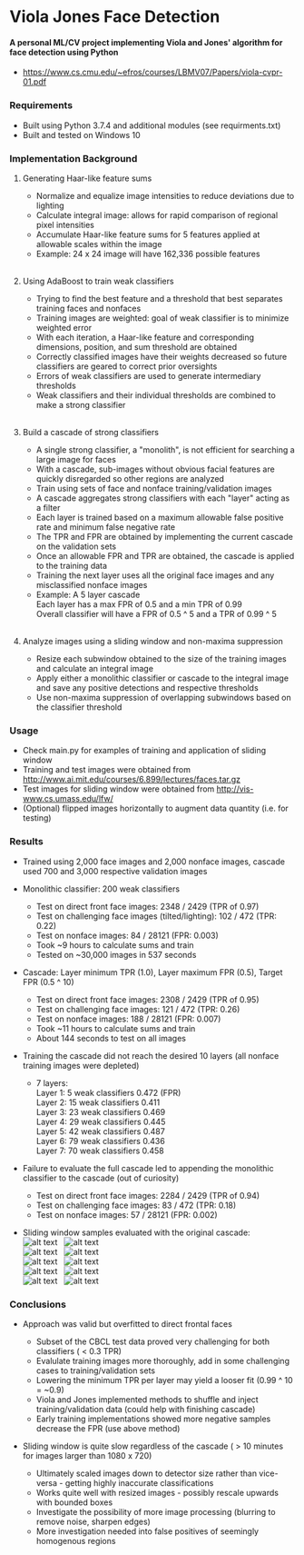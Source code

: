 # Viola Jones Face Detection

#### A personal ML/CV project implementing Viola and Jones' algorithm for face detection using Python
* https://www.cs.cmu.edu/~efros/courses/LBMV07/Papers/viola-cvpr-01.pdf


### Requirements
* Built using Python 3.7.4 and additional modules (see requirments.txt)
* Built and tested on Windows 10

### Implementation Background
1. Generating Haar-like feature sums
    * Normalize and equalize image intensities to reduce deviations due to lighting
    * Calculate integral image: allows for rapid comparison of regional pixel intensities
    * Accumulate Haar-like feature sums for 5 features applied at allowable scales within the image
    * Example: 24 x 24 image will have 162,336 possible features
    <br/>

2. Using AdaBoost to train weak classifiers
    * Trying to find the best feature and a threshold that best separates training faces and nonfaces
    * Training images are weighted: goal of weak classifier is to minimize weighted error
    * With each iteration, a Haar-like feature and corresponding dimensions, position, and sum threshold are obtained
    * Correctly classified images have their weights decreased so future classifiers are geared to correct prior oversights
    * Errors of weak classifiers are used to generate intermediary thresholds
    * Weak classifiers and their individual thresholds are combined to make a strong classifier
    <br/>
    
3. Build a cascade of strong classifiers
    * A single strong classifier, a "monolith", is not efficient for searching a large image for faces
    * With a cascade, sub-images without obvious facial features are quickly disregarded so other regions are analyzed
    * Train using sets of face and nonface training/validation images
    * A cascade aggregates strong classifiers with each "layer" acting as a filter
    * Each layer is trained based on a maximum allowable false positive rate and minimum false negative rate
    * The TPR and FPR are obtained by implementing the current cascade on the validation sets
    * Once an allowable FPR and TPR are obtained, the cascade is applied to the training data
    * Training the next layer uses all the original face images and any misclassified nonface images
    * Example: A 5 layer cascade <br/>
               Each layer has a max FPR of 0.5 and a min TPR of 0.99 <br/>
               Overall classifier will have a FPR of 0.5 ^ 5 and a TPR of 0.99 ^ 5
    <br/>
    
4. Analyze images using a sliding window and non-maxima suppression
    * Resize each subwindow obtained to the size of the training images and calculate an integral image
    * Apply either a monolithic classifier or cascade to the integral image and save any positive detections and respective thresholds
    * Use non-maxima suppression of overlapping subwindows based on the classifier threshold
    
### Usage
* Check main.py for examples of training and application of sliding window
* Training and test images were obtained from http://www.ai.mit.edu/courses/6.899/lectures/faces.tar.gz
* Test images for sliding window were obtained from http://vis-www.cs.umass.edu/lfw/
* (Optional) flipped images horizontally to augment data quantity (i.e. for testing)

### Results
* Trained using 2,000 face images and 2,000 nonface images, cascade used 700 and 3,000 respective validation images <br/>

* Monolithic classifier: 200 weak classifiers
    * Test on direct front face images: 2348 / 2429 (TPR of 0.97)
    * Test on challenging face images (tilted/lighting): 102 / 472 (TPR: 0.22)
    * Test on nonface images: 84 / 28121 (FPR: 0.003)
    * Took ~9 hours to calculate sums and train
    * Tested on ~30,000 images in 537 seconds <br/>

* Cascade: Layer minimum TPR (1.0), Layer maximum FPR (0.5), Target FPR (0.5 ^ 10)
    * Test on direct front face images: 2308 / 2429 (TPR of 0.95)
    * Test on challenging face images: 121 / 472 (TPR: 0.26)
    * Test on nonface images: 188 / 28121 (FPR: 0.007)
    * Took ~11 hours to calculate sums and train
    * About 144 seconds to test on all images <br/>
    
* Training the cascade did not reach the desired 10 layers (all nonface training images were depleted)
    * 7 layers: <br/>
      Layer 1:  5 weak classifiers 0.472 (FPR) <br/>
      Layer 2: 15 weak classifiers 0.411 <br/>
      Layer 3: 23 weak classifiers 0.469 <br/>
      Layer 4: 29 weak classifiers 0.445 <br/>
      Layer 5: 42 weak classifiers 0.487 <br/>
      Layer 6: 79 weak classifiers 0.436 <br/>
      Layer 7: 70 weak classifiers 0.458 <br/>
      
* Failure to evaluate the full cascade led to appending the monolithic classifier to the cascade (out of curiosity)
    * Test on direct front face images: 2284 / 2429 (TPR of 0.94)
    * Test on challenging face images: 83 / 472 (TPR: 0.18)
    * Test on nonface images: 57 / 28121 (FPR: 0.002)
      
* Sliding window samples evaluated with the original cascade: <br/>
![alt text](https://github.com/evnlzc/ViolaJones/blob/master/images/conan.jpg) &nbsp;
![alt text](https://github.com/evnlzc/ViolaJones/blob/master/images/conan.png) <br/>
![alt text](https://github.com/evnlzc/ViolaJones/blob/master/images/alias.jpg) &nbsp;
![alt text](https://github.com/evnlzc/ViolaJones/blob/master/images/alias_result.jpg) <br/>
![alt text](https://github.com/evnlzc/ViolaJones/blob/master/images/neo.jpg) &nbsp;
![alt text](https://github.com/evnlzc/ViolaJones/blob/master/images/neo.png) <br/>
![alt text](https://github.com/evnlzc/ViolaJones/blob/master/images/dim.JPG) &nbsp;
![alt text](https://github.com/evnlzc/ViolaJones/blob/master/images/dim_result.jpg) <br/>
![alt text](https://github.com/evnlzc/ViolaJones/blob/master/images/volc.jpg) &nbsp;
![alt text](https://github.com/evnlzc/ViolaJones/blob/master/images/volc.png) <br/>


### Conclusions
* Approach was valid but overfitted to direct frontal faces
    * Subset of the CBCL test data proved very challenging for both classifiers ( < 0.3 TPR)
    * Evalulate training images more thoroughly, add in some challenging cases to training/validation sets
    * Lowering the minimum TPR per layer may yield a looser fit (0.99 ^ 10 = ~0.9)
    * Viola and Jones implemented methods to shuffle and inject training/validation data (could help with finishing cascade)
    * Early training implementations showed more negative samples decrease the FPR (use above method)

* Sliding window is quite slow regardless of the cascade ( > 10 minutes for images larger than 1080 x 720)
    * Ultimately scaled images down to detector size rather than vice-versa - getting highly inaccurate classifications
    * Works quite well with resized images - possibly rescale upwards with bounded boxes
    * Investigate the possibility of more image processing (blurring to remove noise, sharpen edges)
    * More investigation needed into false positives of seemingly homogenous regions
      
      
      
      
      
      
      
      
      
      
      
      
      

    
